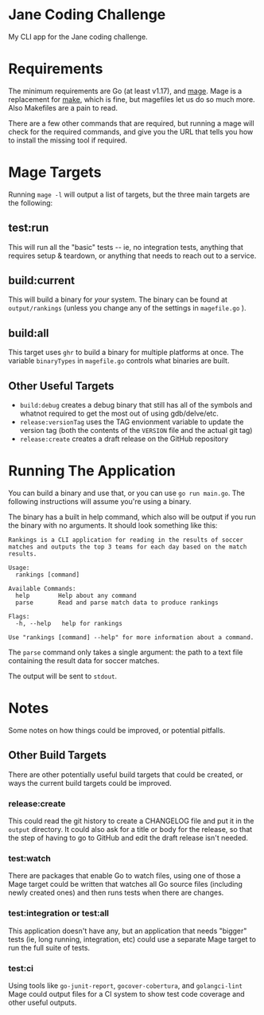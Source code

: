 Jane Coding Challenge
=====================

My CLI app for the Jane coding challenge.

# Requirements

The minimum requirements are Go (at least v1.17), and
[mage](https://magefile.org/). Mage is a replacement for
[make](https://www.gnu.org/software/make/manual/make.html), which is fine, but
magefiles let us do so much more. Also Makefiles are a pain to read.

There are a few other commands that are required, but running a mage will check
for the required commands, and give you the URL that tells you how to install
the missing tool if required.

# Mage Targets

Running `mage -l` will output a list of targets, but the three main targets are
the following:

## test:run

This will run all the "basic" tests -- ie, no integration tests, anything that
requires setup & teardown, or anything that needs to reach out to a service.

## build:current 

This will build a binary for _your_ system. The binary can be found at
`output/rankings` (unless you change any of the settings in `magefile.go` ).

## build:all 

This target uses `ghr` to build a binary for multiple platforms at once. The
variable `binaryTypes` in `magefile.go` controls what binaries are built.

## Other Useful Targets

* `build:debug` creates a debug binary that still has all of the symbols and
  whatnot required to get the most out of using gdb/delve/etc.
* `release:versionTag` uses the TAG envionment variable to update the version
  tag (both the contents of the `VERSION` file and the actual git tag)
* `release:create` creates a draft release on the GitHub repository

# Running The Application

You can build a binary and use that, or you can use `go run main.go`. The
following instructions will assume you're using a binary.

The binary has a built in help command, which also will be output if you run the
binary with no arguments. It should look something like this:

```
Rankings is a CLI application for reading in the results of soccer
matches and outputs the top 3 teams for each day based on the match
results.

Usage:
  rankings [command]

Available Commands:
  help        Help about any command
  parse       Read and parse match data to produce rankings

Flags:
  -h, --help   help for rankings

Use "rankings [command] --help" for more information about a command.
```

The `parse` command only takes a single argument: the path to a text file
containing the result data for soccer matches. 

The output will be sent to `stdout`.

# Notes

Some notes on how things could be improved, or potential pitfalls.

## Other Build Targets 

There are other potentially useful build targets that could be created, or ways
the current build targets could be improved.

### release:create 

This could read the git history to create a CHANGELOG file and put it in the
`output` directory. It could also ask for a title or body for the release, so
that the step of having to go to GitHub and edit the draft release isn't needed.

### test:watch 

There are packages that enable Go to watch files, using one of those a Mage
target could be written that watches all Go source files (including newly
created ones) and then runs tests when there are changes.

### test:integration or test:all

This application doesn't have any, but an application that needs "bigger" tests
(ie, long running, integration, etc) could use a separate Mage target to run the
full suite of tests.

### test:ci 

Using tools like `go-junit-report`, `gocover-cobertura`, and `golangci-lint`
Mage could output files for a CI system to show test code coverage and other
useful outputs.

